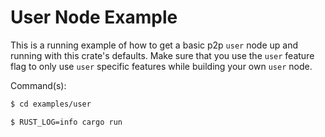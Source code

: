 # User Node Example

This is a running example of how to get a basic p2p `user` node up and running with this crate's defaults. Make sure that you use the `user` feature flag to only use `user` specific features while building your own `user` node.

Command(s):
```sh
$ cd examples/user 

$ RUST_LOG=info cargo run
```